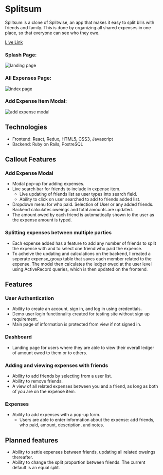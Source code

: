 # Splitsum

Splitsum is a clone of Splitwise, an app that makes it easy to split bills with friends and family. This is done by organizing all shared expenses in one place, so that everyone can see who they owe. 

[Live Link](https://splitsum.herokuapp.com/#/)

### Splash Page:
![landing page](http://github.com/philipk8/stock-metrics/blob/main/app/assets/readme_images/splitsum-landing.png?raw=true)

### All Expenses Page:
![index page](http://github.com/philipk8/stock-metrics/blob/main/app/assets/readme_images/splitsum-index.png?raw=true)

### Add Expense Item Modal:
![add expense modal](http://github.com/philipk8/stock-metrics/blob/main/app/assets/readme_images/splitsum-addexp.png?raw=true)

## Technologies
- Frontend: React, Redux, HTML5, CSS3, Javascript
- Backend: Ruby on Rails, PostreSQL

## Callout Features

### Add Expense Modal
- Modal pop-up for adding expenses.
- Live search bar for friends to include in expense item. 
    - Live updating of friends list as user types into search field. 
    - Ability to click on user searched to add to friends added list.
- Dropdown menu for who paid. Selection of User or any added friends. Backend calculates oweings and total amounts are updated.
- The amount owed by each friend is automatically shown to the user as the expense amount is typed.

### Splitting expenses between multiple parties
- Each expense added has a feature to add any number of friends to split the expense with and to select one friend who paid the expense.
- To acheive the updating and calculations on the backend, I created a seperate expense_group table that saves each member related to the expense. The model then calculates the ledger owed at the user level using ActiveRecord queries, which is then updated on the frontend.

## Features

### User Authentication
- Ability to create an account, sign in, and log in using credentials.
- Demo user login functionality created for testing site without sign up requirement. 
- Main page of information is protected from view if not signed in.

### Dashboard
- Landing page for users where they are able to view their overall ledger of amount owed to them or to others.

### Adding and viewing expenses with friends
- Ability to add friends by selecting from a user list.
- Ability to remove friends.
- A view of all related expenses between you and a friend, as long as both of you are on the expense item.

### Expenses
- Ability to add expenses with a pop-up form. 
  - Users are able to enter information about the expense: add friends, who paid, amount, description, and notes.

## Planned features
- Ability to settle expenses between friends, updating all related oweings thereafter. 
- Ability to change the split proportion between friends. The current default is an equal split. 